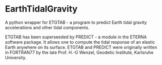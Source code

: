 # EarthTidalGravity
A python wrapper for ETGTAB - a program to predict Earth tidal gravity accelerations and other tidal components.

ETGTAB has been superseeded by PREDICT - a module in the ETERNA software package.
It allows one to compute the tidal response of an elastic Earth anywhere on its surface.
ETGTAB and PREDICT were originally written in FORTRAN77 by the late Prof. H.-G Wenzel, Geodetic Institute, Karlsruhe University.
